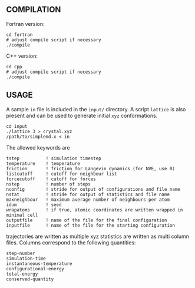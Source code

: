 ## COMPILATION

Fortran version:

````
cd fortran
# adjust compile script if necessary
./compile
````

C++ version:

````
cd cpp
# adjust compile script if necessary
./compile
````

## USAGE

A sample `in` file is included in the `input/` directory.
A script `lattice` is also present and can be used to generate initial `xyz` conformations.

````
cd input
./lattice 3 > crystal.xyz
/path/to/simplemd.x < in
````

The allowed keywords are

````
tstep          ! simulation timestep
temperature    ! temperature
friction       ! friction for Langevin dynamics (for NVE, use 0)
listcutoff     ! cutoff for neighbour list
forcecutoff    ! cutoff for forces
nstep          ! number of steps
nconfig        ! stride for output of configurations and file name
nstat          ! stride for output of statistics and file name
maxneighbour   ! maximum average number of neighbours per atom
idum           ! seed
wrapatoms      ! if true, atomic coordinates are written wrapped in minimal cell
outputfile     ! name of the file for the final configuration
inputfile      ! name of the file for the starting configuration
````

trajectories are written as multiple xyz statistics are written as multi column files. Columns correspond to the following quantities:

````
step-number
simulation-time
instantaneous-temperature
configurational-energy
total-energy
conserved-quantity
````
